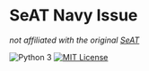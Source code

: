 SeAT Navy Issue
===============

*not affiliated with the original [SeAT](https://github.com/eveseat/seat)*

![Python 3](https://badgen.net/badge/Python/3/blue)
[![MIT License](https://badgen.net/badge/license/MIT/blue)](https://choosealicense.com/licenses/mit/)
